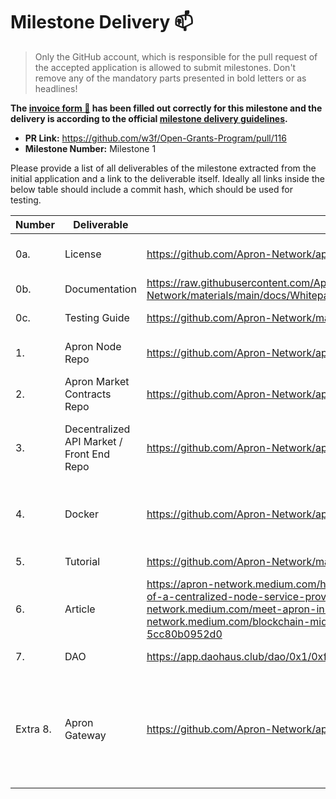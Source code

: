 # Milestone Delivery :mailbox:

> Only the GitHub account, which is responsible for the pull request of the accepted application is allowed to submit milestones. Don't remove any of the mandatory parts presented in bold letters or as headlines!

**The [invoice form :pencil:](https://forms.gle/8Wx7nxtq8fKrsuEz8) has been filled out correctly for this milestone and the delivery is according to the official [milestone delivery guidelines](https://github.com/w3f/General-Grants-Program/blob/master/grants/milestone-deliverables-guidelines.md).**

- **PR Link:** https://github.com/w3f/Open-Grants-Program/pull/116
- **Milestone Number:** Milestone 1

Please provide a list of all deliverables of the milestone extracted from the initial application and a link to the deliverable itself. Ideally all links inside the below table should include a commit hash, which should be used for testing.

| Number   | Deliverable                               | Link                                                                                                                                                                                                                                                                                                      | Notes                                                                                                                                                                                                                                                                                                                                                                                                                                                                               |
| -------- | ----------------------------------------- | --------------------------------------------------------------------------------------------------------------------------------------------------------------------------------------------------------------------------------------------------------------------------------------------------------- | ----------------------------------------------------------------------------------------------------------------------------------------------------------------------------------------------------------------------------------------------------------------------------------------------------------------------------------------------------------------------------------------------------------------------------------------------------------------------------------- |
| 0a.      | License                                   | https://github.com/Apron-Network/apron-node/blob/main/LICENSE                                                                                                                                                                                                                                             | The Apache 2.0 License is located in the Apron Node repo. For most of the other repos are using the same license.                                                                                                                                                                                                                                                                                                                                                                   |
| 0b.      | Documentation                             | https://raw.githubusercontent.com/Apron-Network/materials/main/docs/Whitepaper%20.pdf                                                                                                                                                                                                                     | We put everything in this white paper.                                                                                                                                                                                                                                                                                                                                                                                                                                              |
| 0c.      | Testing Guide                             | https://github.com/Apron-Network/materials/blob/main/tutorials/DemoTutorial.md                                                                                                                                                                                                                            | This doc represents the steps of how to setup with docker image and contracts.                                                                                                                                                                                                                                                                                                                                                                                                      |
| 1.       | Apron Node Repo                           | https://github.com/Apron-Network/apron-node                                                                                                                                                                                                                                                               | This is the blockchain node for Apron Network, currently the consensus is default. OCW and Ink pallets are enable.                                                                                                                                                                                                                                                                                                                                                                  |
| 2.       | Apron Market Contracts Repo               | https://github.com/Apron-Network/apron-contracts                                                                                                                                                                                                                                                          | This repo contains all the ink! contracts needed for Apron Network.                                                                                                                                                                                                                                                                                                                                                                                                                 |
| 3.       | Decentralized API Market / Front End Repo | https://github.com/Apron-Network/apron-marketplace-demo                                                                                                                                                                                                                                                   | The marketplace frontend. We also tried to setup the test environment with Huobi Eco Chain and Binanace Chain, and here is the link https://github.com/Apron-Network/dashboard-static, online version https://dashboard.apron.network                                                                                                                                                                                                                                               |
| 4.       | Docker                                    | https://github.com/Apron-Network/apron-node/tree/master/scripts                                                                                                                                                                                                                                           | The **Dockerfile** is located in node folder. And [this](https://drive.google.com/drive/folders/1W9X3BAYs9mU2VuBsnPd2axxRtPkXS9co?usp=sharing) is the docker image containing everything. Here is the instructions to build and use it. https://github.com/Apron-Network/materials/blob/main/tutorials/DemoTutorial.md                                                                                                                                                              |
| 5.       | Tutorial                                  | https://github.com/Apron-Network/materials/blob/main/tutorials/DemoTutorial.md                                                                                                                                                                                                                            | This tutorial is about how to use our demo service for users.                                                                                                                                                                                                                                                                                                                                                                                                                       |
| 6.       | Article                                   | https://apron-network.medium.com/how-does-apron-network-avoid-the-limitations-of-a-centralized-node-service-provider-3658034de361 https://apron-network.medium.com/meet-apron-in-the-web-3-0-99973791ccaa https://apron-network.medium.com/blockchain-middleware-the-http-of-the-web-3-0-age-5cc80b0952d0 | We have published several articles for the Apron Network on different medias.                                                                                                                                                                                                                                                                                                                                                                                                       |
| 7.       | DAO                                       | https://app.daohaus.club/dao/0x1/0xf6aa3d578eca4821beb07a38a08031dd44f8c795                                                                                                                                                                                                                               | We have just created a DAO for the Apron Network with DAO Haus.                                                                                                                                                                                                                                                                                                                                                                                                                     |
| Extra 8. | Apron Gateway                             | https://github.com/Apron-Network/apron_gateway                                                                                                                                                                                                                                                            | It's golang version of Apron Gateway to provide services. It's should be integrated with Apron Node, but we are still not so familiar with Rust at current state and facing the issue of unstable Substrate Framework. We have tried and put lots of efforts on it, but cannot make big progress. So we choose the fallback solution of using Golang to implement it temparally. The Apron Gateway will implemented again as a Substrate pallet when Substrate Framework is stable. |
